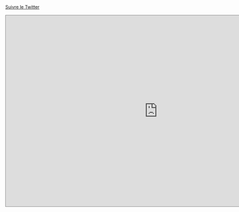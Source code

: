 <html>
<body><a href="https://twitter.com/Swing_in_Paris">Suivre le Twitter</a>
<br><br>
<iframe src="https://calendar.google.com/calendar/b/5/embed?height=600&amp;wkst=2&amp;bgcolor=%23ffffff&amp;ctz=Europe%2FParis&amp;src=aW5zd2luZ3dldHJ1c3RAZ21haWwuY29t&amp;src=ZnIuZnJlbmNoI2hvbGlkYXlAZ3JvdXAudi5jYWxlbmRhci5nb29nbGUuY29t&amp;color=%23AD1457&amp;color=%230B8043&amp;title=Swing%20in%20Paris&amp;showCalendars=0" style="border:solid 1px #777" width="950" height="600" frameborder="0" scrolling="no"></iframe>
<br><br>
<script type="text/javascript" src="https://signup.ymlp.com/signup.js?id=gqqhqmegmgj"></script>
</body></html>